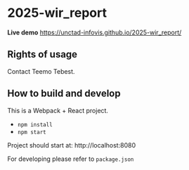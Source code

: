 # 2025-wir_report

**Live demo** https://unctad-infovis.github.io/2025-wir_report/

## Rights of usage

Contact Teemo Tebest.

## How to build and develop

This is a Webpack + React project.

* `npm install`
* `npm start`

Project should start at: http://localhost:8080

For developing please refer to `package.json`